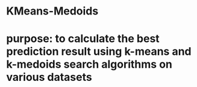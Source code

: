 # KMeans-Medoids

# purpose: to calculate the best prediction result using k-means and k-medoids search algorithms on various datasets

